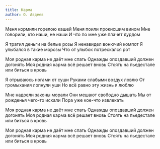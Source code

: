 ```yaml
---
title: Карма
author: О. Авдеев
---
```


Меня кормили горелою кашей
Меня поили прокисшим вином
Мне говорили, кто наши, не наши
И что по мне уже плачет дурдом

Я тратил деньги на белые розы
Я ненавидел вонючий компот
Я улыбался в такие морозы
Что от улыбок потрескался рот

Моя родная карма не даёт мне спать
Однажды опоздавший должен догонять
Моя родная карма всё решает вновь
Стоять на пьедестале или биться в кровь

Я отрываюсь ногами от суши
Руками слабыми воздух ловлю
От громыхания лопнули уши
Но всё равно эту жизнь я люблю

Мне надоели законы морали
Они мешают свободно дышать
Мы от рожденья чего-то искали
Пора уже кое-что извлекать

Моя родная карма не даёт мне спать
Однажды опоздавший должен догонять
Моя родная карма всё решает вновь
Стоять на пьедестале или биться в кровь

Моя родная карма не даёт мне спать
Однажды опоздавший должен догонять
Моя родная карма всё решает вновь
Стоять на пьедестале или биться в кровь
